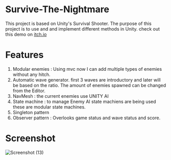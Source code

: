 # Survive-The-Nightmare
This project is based on Unity's Survival Shooter. The purpose of this project is to use and and implement different methods in Unity. check out this demo on [itch.io](https://wolfstreak.itch.io/survive-the-nightmare)
# Features
1. Modular enemies : Using mvc now I can add multiple types of enemies without any hitch.
2. Automatic wave generator. first 3 waves are introductory and later will be based on the ratio. The amount of enemies spawned can be changed from the Editor.
3. NavMesh : the current enemies use UNITY AI
4. State machine : to manage Enemy AI state machiens are being used these are modular state machines.
5. Singleton pattern
6. Observer pattern : Overlooks game status and wave status and score.

# Screenshot
![Screenshot (13)](https://user-images.githubusercontent.com/108297565/235149771-b760a70d-4e0b-4081-9efa-87a3a09cc524.png)
